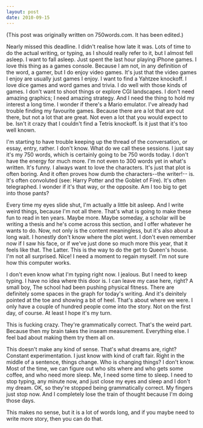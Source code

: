 ```yaml
---
layout: post
date: 2010-09-15
--- 
```


(This post was originally written on 750words.com. It has been edited.)

Nearly missed this deadline. I didn't realise how late it was. Lots of time to do the actual writing, or typing, as I should really refer to it, but I almost fell asleep. I want to fall asleep. Just spent the last hour playing iPhone games. I love this thing as a games console. Because I am not, in any definition of the word, a gamer, but I do enjoy video games. It's just that the video games I enjoy are usually just games I enjoy. I want to find a Yahtzee knockoff. I love dice games and word games and trivia. I do well with those kinds of games. I don't want to shoot things or explore CGI landscapes. I don't need amazing graphics; I need amazing strategy. And I need the thing to hold my interest a long time. I wonder if there's a Mario emulator. I've already had trouble finding my favourite games. Because there are a lot that are out there, but not a lot that are great. Not even a lot that you would expect to be. Isn't it crazy that I couldn't find a Tetris knockoff. Is it just that it's too well known. 

I'm starting to have trouble keeping up the thread of the conversation, or essay, entry, rather. I don't know. What do we call these sessions. I just say it's my 750 words, which is certainly going to be 750 words today. I don't have the energy for much more. I'm not even to 300 words yet in what's written. It's funny. I always want to love the characters. It's just that plot is often boring. And it often proves how dumb the characters--the writer!-- is. It's often convoluted (see: Harry Potter and the Goblet of Fire). It's often telegraphed. I wonder if it's that way, or the opposite. Am I too big to get into those pants? 

Every time my eyes slide shut, I'm actually a little bit asleep. And I write weird things, because I'm not all there. That's what is going to make these fun to read in ten years. Maybe more. Maybe someday, a scholar will be writing a thesis and he's come across this section, and I offer whatever he wants to do. Now, not only is the content meaningless, but it's also about a long wait. I honestly don't know where the plot went. I don't even remember now if I saw his face, or if we've just done so much more this year, that it feels like that. The Latter. This is the way to do the get to Queen's house. I'm not all surprised. Nice! I need a moment to regain myself. I'm not sure how this computer works. 

I don't even know what I'm typing right now. I jealous. But I need to keep typing. I have no idea where this door is. I can leave my case here, right? A small boy, The school had been pushing physical fitness. There are definitely some spaces in the graph for today's writing. And it's deinitely pointed at the toe and showing a bit of heel. That's about where we were. I only have a couple of hundred people come into the story. Not on the first day, of course. At least I hope it's my turn. 

This is fucking crazy. They're grammatically correct. That's the weird part. Because then my brain takes the inseam measurement. Everything else. I feel bad about making them try them all on.

This doesn't make any kind of sense. That's what dreams are, right? Constant experimentation. I just know with kind of craft fair. Right in the middle of a sentence, things change. Who is changing things? I don't know. Most of the time, we can figure out who sits where and who gets some coffee, and who need more sleep. Me, I need some time to sleep. I need to stop typing, any minute now, and just close my eyes and sleep and I don't my dream. OK, so they're stopped being grammatically correct. My fingers just stop now. And I completely lose the train of thought because I'm doing those days. 

This makes no sense, but it is a lot of words long, and if you maybe need to write more story, then you can do that.
